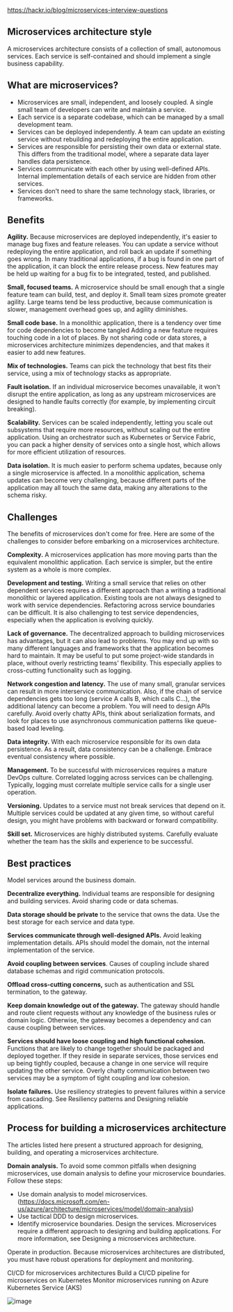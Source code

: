 https://hackr.io/blog/microservices-interview-questions
## Microservices architecture style
A microservices architecture consists of a collection of small, autonomous services. Each service is self-contained and should implement a single business capability.

## What are microservices?

- Microservices are small, independent, and loosely coupled. A single small team of developers can write and maintain a service.
- Each service is a separate codebase, which can be managed by a small development team.
- Services can be deployed independently. A team can update an existing service without rebuilding and redeploying the entire application.
- Services are responsible for persisting their own data or external state. This differs from the traditional model, where a separate data layer handles data persistence.
- Services communicate with each other by using well-defined APIs. Internal implementation details of each service are hidden from other services.
- Services don't need to share the same technology stack, libraries, or frameworks.

## Benefits
**Agility.** Because microservices are deployed independently, it's easier to manage bug fixes and feature releases. You can update a service without redeploying the entire application, and roll back an update if something goes wrong. In many traditional applications, if a bug is found in one part of the application, it can block the entire release process. New features may be held up waiting for a bug fix to be integrated, tested, and published.

**Small, focused teams.** A microservice should be small enough that a single feature team can build, test, and deploy it. Small team sizes promote greater agility. Large teams tend be less productive, because communication is slower, management overhead goes up, and agility diminishes.

**Small code base.** In a monolithic application, there is a tendency over time for code dependencies to become tangled Adding a new feature requires touching code in a lot of places. By not sharing code or data stores, a microservices architecture minimizes dependencies, and that makes it easier to add new features.

**Mix of technologies.** Teams can pick the technology that best fits their service, using a mix of technology stacks as appropriate.

**Fault isolation.** If an individual microservice becomes unavailable, it won't disrupt the entire application, as long as any upstream microservices are designed to handle faults correctly (for example, by implementing circuit breaking).

**Scalability.** Services can be scaled independently, letting you scale out subsystems that require more resources, without scaling out the entire application. Using an orchestrator such as Kubernetes or Service Fabric, you can pack a higher density of services onto a single host, which allows for more efficient utilization of resources.

**Data isolation.** It is much easier to perform schema updates, because only a single microservice is affected. In a monolithic application, schema updates can become very challenging, because different parts of the application may all touch the same data, making any alterations to the schema risky.

## Challenges
The benefits of microservices don't come for free. Here are some of the challenges to consider before embarking on a microservices architecture.

**Complexity.** A microservices application has more moving parts than the equivalent monolithic application. Each service is simpler, but the entire system as a whole is more complex.

**Development and testing.** Writing a small service that relies on other dependent services requires a different approach than a writing a traditional monolithic or layered application. Existing tools are not always designed to work with service dependencies. Refactoring across service boundaries can be difficult. It is also challenging to test service dependencies, especially when the application is evolving quickly.

**Lack of governance.** The decentralized approach to building microservices has advantages, but it can also lead to problems. You may end up with so many different languages and frameworks that the application becomes hard to maintain. It may be useful to put some project-wide standards in place, without overly restricting teams' flexibility. This especially applies to cross-cutting functionality such as logging.

**Network congestion and latency.** The use of many small, granular services can result in more interservice communication. Also, if the chain of service dependencies gets too long (service A calls B, which calls C...), the additional latency can become a problem. You will need to design APIs carefully. Avoid overly chatty APIs, think about serialization formats, and look for places to use asynchronous communication patterns like queue-based load leveling.

**Data integrity.** With each microservice responsible for its own data persistence. As a result, data consistency can be a challenge. Embrace eventual consistency where possible.

**Management.** To be successful with microservices requires a mature DevOps culture. Correlated logging across services can be challenging. Typically, logging must correlate multiple service calls for a single user operation.

**Versioning.** Updates to a service must not break services that depend on it. Multiple services could be updated at any given time, so without careful design, you might have problems with backward or forward compatibility.

**Skill set.** Microservices are highly distributed systems. Carefully evaluate whether the team has the skills and experience to be successful.

## Best practices
Model services around the business domain.

**Decentralize everything.** Individual teams are responsible for designing and building services. Avoid sharing code or data schemas.

**Data storage should be private** to the service that owns the data. Use the best storage for each service and data type.

**Services communicate through well-designed APIs.** Avoid leaking implementation details. APIs should model the domain, not the internal implementation of the service.

**Avoid coupling between services**. Causes of coupling include shared database schemas and rigid communication protocols.

**Offload cross-cutting concerns,** such as authentication and SSL termination, to the gateway.

**Keep domain knowledge out of the gateway.** The gateway should handle and route client requests without any knowledge of the business rules or domain logic. Otherwise, the gateway becomes a dependency and can cause coupling between services.

**Services should have loose coupling and high functional cohesion.** Functions that are likely to change together should be packaged and deployed together. If they reside in separate services, those services end up being tightly coupled, because a change in one service will require updating the other service. Overly chatty communication between two services may be a symptom of tight coupling and low cohesion.

**Isolate failures.** Use resiliency strategies to prevent failures within a service from cascading. See Resiliency patterns and Designing reliable applications.

## Process for building a microservices architecture

The articles listed here present a structured approach for designing, building, and operating a microservices architecture.

**Domain analysis.** To avoid some common pitfalls when designing microservices, use domain analysis to define your microservice boundaries. Follow these steps:

- Use domain analysis to model microservices.(https://docs.microsoft.com/en-us/azure/architecture/microservices/model/domain-analysis)
- Use tactical DDD to design microservices.
- Identify microservice boundaries.
Design the services. Microservices require a different approach to designing and building applications. For more information, see Designing a microservices architecture.

Operate in production. Because microservices architectures are distributed, you must have robust operations for deployment and monitoring.

CI/CD for microservices architectures
Build a CI/CD pipeline for microservices on Kubernetes
Monitor microservices running on Azure Kubernetes Service (AKS)



![image](https://user-images.githubusercontent.com/29313557/113444077-ccb91000-9410-11eb-8b96-d005534ad156.png)


